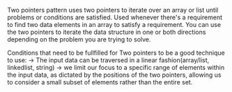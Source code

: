 Two pointers pattern uses two pointers to iterate over an array or list until problems or conditions are satisfied.
Used whenever there's a requirement to find two data elements in an array to satisfy a requirement.
You can use the two pointers to iterate the data structure in one or both directions depending on the problem you are trying to solve.

Conditions that need to be fullfilled for Two pointers to be a good technique to use:
    -> The input data can be traversed in a linear fashion(array/list, linkedlist, string)
    -> we limit our focus to a specific range of elements within the input data, as dictated by the positions
        of the two pointers, allowing us to consider a small subset of elements rather than the entire set.

    